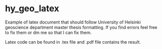 # hy_geo_latex
Example of latex document that should follow University of Helsinki geoscience department master thesis formatting. If you find errors feel free to fix them or dm me so that I can fix them.

Latex code can be found in .tex file and .pdf file contains the result.
